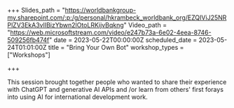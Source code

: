 +++
Slides_path = "https://worldbankgroup-my.sharepoint.com/:p:/g/personal/hkrambeck_worldbank_org/EZQIViJ25NRPlZV3EkA3vlIBizYbwn2lOtoLRKijvBqkng"
Video_path = "https://web.microsoftstream.com/video/e247b73a-6e02-4eea-8746-509256fb474f"
date = 2023-05-22T00:00:00Z
scheduled_date = 2023-05-24T01:01:00Z
title = "Bring Your Own Bot"
workshop_types = ["Workshops"]

+++

This session brought together people who wanted to share their experience with ChatGPT and generative AI APIs and /or learn from others' first forays into using AI for international development work.
